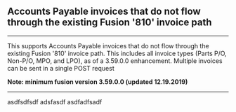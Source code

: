 Accounts Payable invoices that do not flow through the existing Fusion '810' invoice path
---

---
This supports Accounts Payable invoices that do not flow through the existing Fusion '810' invoice path.  This includes all invoice types (Parts P/O, Non-P/O, MPO, and LPO), as of a 3.59.0.0 enhancement. Multiple invoices can be sent in a single POST request 

__Note: minimum fusion version 3.59.0.0 (updated 12.19.2019)__

---

asdfsdfsdf adsfasdf asdfadfsadf
